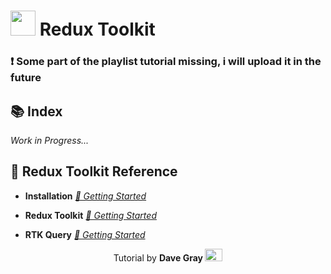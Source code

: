 # <img width="40" src="https://brandslogos.com/wp-content/uploads/thumbs/redux-logo-vector.svg" />   Redux Toolkit

### ❗ Some part of the playlist tutorial missing, i will upload it in the future

## 📚 Index

*Work in Progress...*

## 📘 Redux Toolkit Reference

- **Installation**  [*📰 Getting Started*](https://redux-toolkit.js.org/introduction/getting-started#installation)

- **Redux Toolkit** [*📰 Getting Started*](https://redux-toolkit.js.org/introduction/getting-started)

- **RTK Query** [*📰 Getting Started*](https://redux-toolkit.js.org/tutorials/rtk-query) 

<p align="center"> Tutorial by <strong>Dave Gray </strong> 
  <a href="https://www.youtube.com/watch?v=u3KlatzB7GM&list=PL0Zuz27SZ-6M1J5I1w2-uZx36Qp6qhjKo">
    <img width="28" height="20" src="https://assets.stickpng.com/images/580b57fcd9996e24bc43c545.png">
  </a>
</p> 



